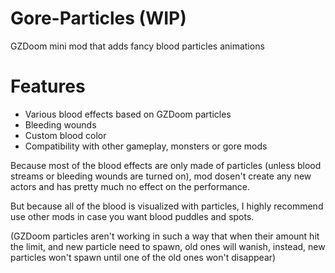 # Gore-Particles (WIP)
GZDoom mini mod that adds fancy blood particles animations

# Features

* Various blood effects based on GZDoom particles
* Bleeding wounds
* Custom blood color
* Compatibility with other gameplay, monsters or gore mods

Because most of the blood effects are only made of particles (unless blood streams or bleeding wounds are turned on), mod dosen't create any new actors and has pretty much no effect on the performance.

But because all of the blood is visualized with particles, I highly recommend use other mods in case you want blood puddles and spots.

(GZDoom particles aren't working in such a way that when their amount hit the limit, and new particle need to spawn, old ones will wanish, instead, new particles won't spawn until one of the old ones won't disappear)
